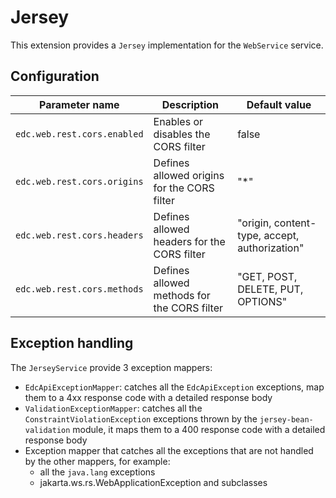 # Jersey

This extension provides a `Jersey` implementation for the `WebService` service.

## Configuration

| Parameter name                        | Description                                      | Default value                                 |
|---------------------------------------|--------------------------------------------------|-----------------------------------------------|
| `edc.web.rest.cors.enabled`           | Enables or disables the CORS filter              | false                                         |
| `edc.web.rest.cors.origins`           | Defines allowed origins for the CORS filter      | "*"                                           |
| `edc.web.rest.cors.headers`           | Defines allowed headers for the CORS filter      | "origin, content-type, accept, authorization" |
| `edc.web.rest.cors.methods`           | Defines allowed methods for the CORS filter      | "GET, POST, DELETE, PUT, OPTIONS"             |

## Exception handling

The `JerseyService` provide 3 exception mappers:
 - `EdcApiExceptionMapper`: catches all the `EdcApiException` exceptions, map them to a 4xx response code with a detailed response body
 - `ValidationExceptionMapper`: catches all the `ConstraintViolationException` exceptions thrown by the `jersey-bean-validation` module, it maps them to a 400 response code with a detailed response body
 - Exception mapper that catches all the exceptions that are not handled by the other mappers, for example:
   - all the `java.lang` exceptions
   - jakarta.ws.rs.WebApplicationException and subclasses